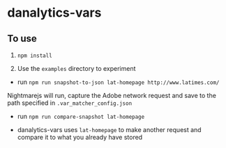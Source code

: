 # danalytics-vars

## To use

1. `npm install`

2. Use the `examples` directory to experiment

  * run `npm run snapshot-to-json lat-homepage http://www.latimes.com/`

  Nightmarejs will run, capture the Adobe network request and save to the path specified in `.var_matcher_config.json`

  * run `npm run compare-snapshot lat-homepage`

  * danalytics-vars uses `lat-homepage` to make another request and compare it to what you already have stored
